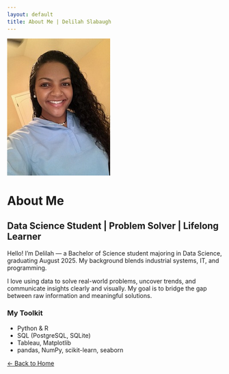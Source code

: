```yaml
---
layout: default
title: About Me | Delilah Slabaugh
---
```


<link rel="stylesheet" href="style.css">
<link rel="stylesheet" href="about.css">

<div class="about-container">

  <img src="profile.jpg" alt="Delilah Slabaugh" class="profile-photo">

  <h1>About Me</h1>

  <h2 class="tagline">Data Science Student | Problem Solver | Lifelong Learner</h2>

  <p>Hello! I’m Delilah — a Bachelor of Science student majoring in Data Science, graduating August 2025. My background blends industrial systems, IT, and programming.</p>

  <p>I love using data to solve real-world problems, uncover trends, and communicate insights clearly and visually. My goal is to bridge the gap between raw information and meaningful solutions.</p>

  <h3>My Toolkit</h3>

  <ul>
    <li>Python & R</li>
    <li>SQL (PostgreSQL, SQLite)</li>
    <li>Tableau, Matplotlib</li>
    <li>pandas, NumPy, scikit-learn, seaborn</li>
  </ul>

</div>

<div class="home-button-container">
  <a href="/Portfolio/" class="home-button">← Back to Home</a>
</div>
